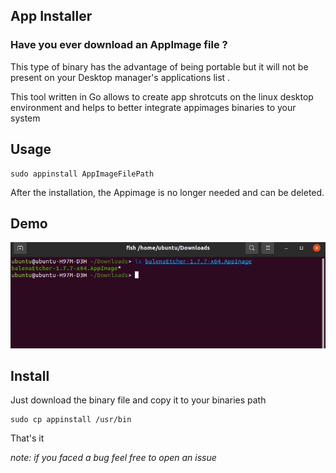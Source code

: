## App Installer

### Have you ever download an **AppImage** file ?

This type of binary has the advantage of being portable but it will not be present on your Desktop manager's applications list .

This tool written in Go allows to create app shrotcuts on the linux desktop environment and helps to better integrate appimages binaries to your system 

## Usage

```shell
sudo appinstall AppImageFilePath
```
After the installation, the Appimage is no longer needed and can be deleted.

## Demo
![](https://github.com/Drosaca/appImageInstaller/blob/main/assets/demo.gif)

## Install

Just download the binary file and copy it to your binaries path

```shell
sudo cp appinstall /usr/bin
```

That's it

_note: if you faced a bug feel free to open an issue_